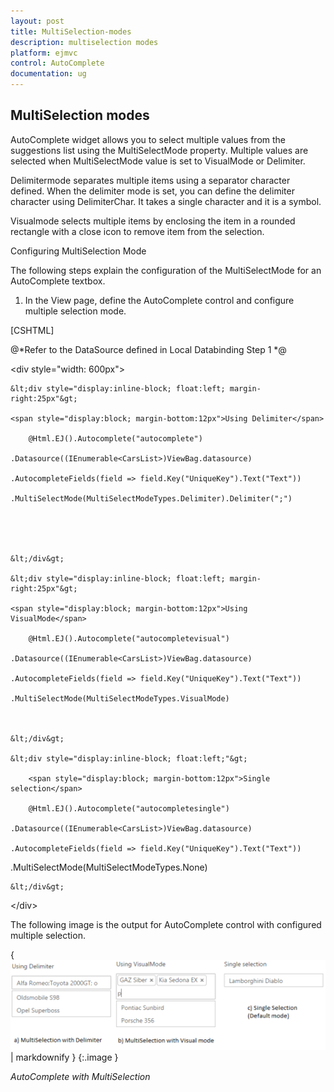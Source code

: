 ```yaml
---
layout: post
title: MultiSelection-modes
description: multiselection modes
platform: ejmvc
control: AutoComplete
documentation: ug
---
```


## MultiSelection modes

AutoComplete widget allows you to select multiple values from the suggestions list using the MultiSelectMode property. Multiple values are selected when MultiSelectMode value is set to VisualMode or Delimiter. 

Delimitermode separates multiple items using a separator character defined. When the delimiter mode is set, you can define the delimiter character using DelimiterChar. It takes a single character and it is a symbol. 

Visualmode selects multiple items by enclosing the item in a rounded rectangle with a close icon to remove item from the selection.

Configuring MultiSelection Mode

The following steps explain the configuration of the MultiSelectMode for an AutoComplete textbox.



1. In the View page, define the AutoComplete control and configure multiple selection mode.



[CSHTML]



@*Refer to the DataSource defined in Local Databinding Step 1 *@

&lt;div style="width: 600px"&gt;

    &lt;div style="display:inline-block; float:left; margin-right:25px"&gt;

    <span style="display:block; margin-bottom:12px">Using Delimiter</span> 

        @Html.EJ().Autocomplete("autocomplete")

    .Datasource((IEnumerable<CarsList>)ViewBag.datasource)

    .AutocompleteFields(field => field.Key("UniqueKey").Text("Text"))

    .MultiSelectMode(MultiSelectModeTypes.Delimiter).Delimiter(";")





    &lt;/div&gt;

    &lt;div style="display:inline-block; float:left; margin-right:25px"&gt;

    <span style="display:block; margin-bottom:12px">Using VisualMode</span> 

        @Html.EJ().Autocomplete("autocompletevisual")

    .Datasource((IEnumerable<CarsList>)ViewBag.datasource)

    .AutocompleteFields(field => field.Key("UniqueKey").Text("Text"))

    .MultiSelectMode(MultiSelectModeTypes.VisualMode)



    &lt;/div&gt;

    &lt;div style="display:inline-block; float:left;"&gt;

        <span style="display:block; margin-bottom:12px">Single selection</span>

        @Html.EJ().Autocomplete("autocompletesingle")

    .Datasource((IEnumerable<CarsList>)ViewBag.datasource)

    .AutocompleteFields(field => field.Key("UniqueKey").Text("Text"))

.MultiSelectMode(MultiSelectModeTypes.None)





    &lt;/div&gt;

&lt;/div&gt;





The following image is the output for AutoComplete control with configured multiple selection.



{ ![](MultiSelection-modes_images/MultiSelection-modes_img1.png) | markdownify }
{:.image }


_AutoComplete with MultiSelection_

